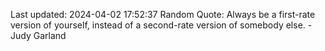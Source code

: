 Last updated: 2024-04-02 17:52:37
Random Quote: Always be a first-rate version of yourself, instead of a second-rate version of somebody else. - Judy Garland